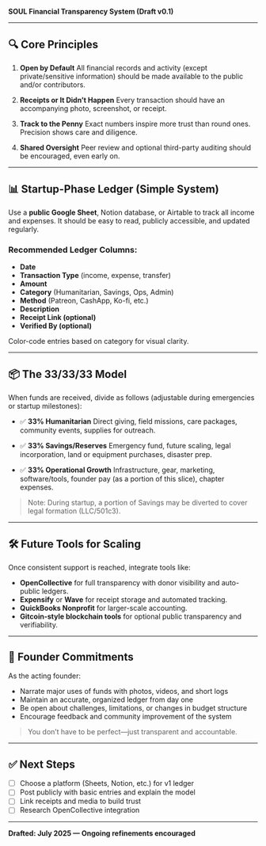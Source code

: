 **SOUL Financial Transparency System (Draft v0.1)**

---

## 🔍 Core Principles

1. **Open by Default**
   All financial records and activity (except private/sensitive information) should be made available to the public and/or contributors.

2. **Receipts or It Didn’t Happen**
   Every transaction should have an accompanying photo, screenshot, or receipt.

3. **Track to the Penny**
   Exact numbers inspire more trust than round ones. Precision shows care and diligence.

4. **Shared Oversight**
   Peer review and optional third-party auditing should be encouraged, even early on.

---

## 📊 Startup-Phase Ledger (Simple System)

Use a **public Google Sheet**, Notion database, or Airtable to track all income and expenses. It should be easy to read, publicly accessible, and updated regularly.

### Recommended Ledger Columns:

* **Date**
* **Transaction Type** (income, expense, transfer)
* **Amount**
* **Category** (Humanitarian, Savings, Ops, Admin)
* **Method** (Patreon, CashApp, Ko-fi, etc.)
* **Description**
* **Receipt Link (optional)**
* **Verified By (optional)**

Color-code entries based on category for visual clarity.

---

## 📦 The 33/33/33 Model

When funds are received, divide as follows (adjustable during emergencies or startup milestones):

* ✅ **33% Humanitarian**
  Direct giving, field missions, care packages, community events, supplies for outreach.

* ✅ **33% Savings/Reserves**
  Emergency fund, future scaling, legal incorporation, land or equipment purchases, disaster prep.

* ✅ **33% Operational Growth**
  Infrastructure, gear, marketing, software/tools, founder pay (as a portion of this slice), chapter expenses.

> Note: During startup, a portion of Savings may be diverted to cover legal formation (LLC/501c3).

---

## 🛠️ Future Tools for Scaling

Once consistent support is reached, integrate tools like:

* **OpenCollective** for full transparency with donor visibility and auto-public ledgers.
* **Expensify** or **Wave** for receipt storage and automated tracking.
* **QuickBooks Nonprofit** for larger-scale accounting.
* **Gitcoin-style blockchain tools** for optional public transparency and verifiability.

---

## 🙋 Founder Commitments

As the acting founder:

* Narrate major uses of funds with photos, videos, and short logs
* Maintain an accurate, organized ledger from day one
* Be open about challenges, limitations, or changes in budget structure
* Encourage feedback and community improvement of the system

> You don’t have to be perfect—just transparent and accountable.

---

## ✅ Next Steps

* [ ] Choose a platform (Sheets, Notion, etc.) for v1 ledger
* [ ] Post publicly with basic entries and explain the model
* [ ] Link receipts and media to build trust
* [ ] Research OpenCollective integration

---

**Drafted: July 2025 — Ongoing refinements encouraged**
